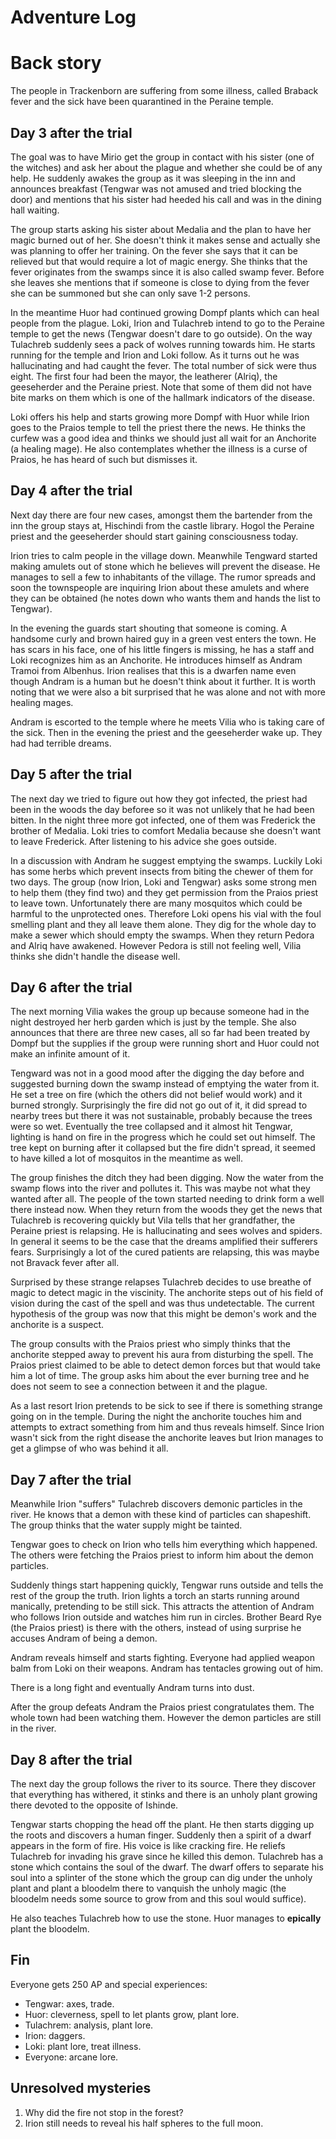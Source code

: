 Adventure Log
======
# Back story
The people in Trackenborn are suffering from some illness, called
Braback fever and the sick have been quarantined in the Peraine temple.

## Day 3 after the trial
The goal was to have Mirio get the group in contact with his sister (one
of the witches) and ask her about the plague and whether she could be of
any help. He suddenly awakes the group as it was sleeping in the inn and
announces breakfast (Tengwar was not amused and tried blocking the
door) and mentions that his sister had heeded his call and was in the
dining hall waiting.

The group starts asking his sister about Medalia and the plan to have
her magic burned out of her. She doesn't think it makes sense and
actually she was planning to offer her training. On the fever she says
that it can be relieved but that would require a lot of magic energy.
She thinks that the fever originates from the swamps since it is also
called swamp fever. Before she leaves she mentions that if someone is
close to dying from the fever she can be summoned but she can only save
1-2 persons.

In the meantime Huor had continued growing Dompf plants which can heal
people from the plague. Loki, Irion and Tulachreb intend to go to the
Peraine temple to get the news (Tengwar doesn't dare to go outside). On
the way Tulachreb suddenly sees a pack of wolves running towards him. He
starts running for the temple and Irion and Loki follow. As it turns out
he was hallucinating and had caught the fever. The total number of sick
were thus eight. The first four had been the mayor, the leatherer
(Alriq), the geeseherder and the Peraine priest. Note that some of them
did not have bite marks on them which is one of the hallmark indicators
of the disease.

Loki offers his help and starts growing more Dompf with Huor while Irion
goes to the Praios temple to tell the priest there the news. He thinks
the curfew was a good idea and thinks we should just all wait for an
Anchorite (a healing mage). He also contemplates whether the illness is
a curse of Praios, he has heard of such but dismisses it.

## Day 4 after the trial
Next day there are four new cases, amongst them the bartender from the
inn the group stays at, Hischindi from the castle library. Hogol the
Peraine priest and the geeseherder should start gaining consciousness
today.

Irion tries to calm people in the village down. Meanwhile Tengward
started making amulets out of stone which he believes will prevent the
disease. He manages to sell a few to inhabitants of the village.  The
rumor spreads and soon the townspeople are inquiring Irion about these
amulets and where they can be obtained (he notes down who wants them and
hands the list to Tengwar).

In the evening the guards start shouting that someone is coming. A
handsome curly and brown haired guy in a green vest enters the town. He
has scars in his face, one of his little fingers is missing, he has a
staff and Loki recognizes him as an Anchorite. He introduces himself as
Andram Tramoi from Albenhus. Irion realises that this is a dwarfen name
even though Andram is a human but he doesn't think about it further.
It is worth noting that we were also a bit surprised that he was alone
and not with more healing mages.

Andram is escorted to the temple where he meets Vilia who is taking care
of the sick. Then in the evening the priest and the geeseherder wake up.
They had had terrible dreams.

## Day 5 after the trial

The next day we tried to figure out how they got infected, the priest
had been in the woods the day beforee so it was not unlikely that he had
been bitten. In the night three more got infected, one of them was
Frederick the brother of Medalia.  Loki tries to comfort Medalia because
she doesn't want to leave Frederick. After listening to his advice she
goes outside.

In a discussion with Andram he suggest emptying the swamps. Luckily Loki
has some herbs which prevent insects from biting the chewer of them for
two days. The group (now Irion, Loki and Tengwar) asks some strong men
to help them (they find two) and they get permission from the Praios
priest to leave town. Unfortunately there are many mosquitos which could
be harmful to the unprotected ones. Therefore Loki opens his vial with
the foul smelling plant and they all leave them alone. They dig for the
whole day to make a sewer which should empty the swamps. When they
return Pedora and Alriq have awakened. However Pedora is still not
feeling well, Vilia thinks she didn't handle the disease well.

## Day 6 after the trial

The next morning Vilia wakes the group up because someone had in the
night destroyed her herb garden which is just by the temple. She also
announces that there are three new cases, all so far had been treated by
Dompf but the supplies if the group were running short and Huor could
not make an infinite amount of it.

Tengward was not in a good mood after the digging the day before and
suggested burning down the swamp instead of emptying the water from it.
He set a tree on fire (which the others did not belief would work) and
it burned strongly. Surprisingly the fire did not go out of it, it did
spread to nearby trees but there it was not sustainable, probably
because the trees were so wet. Eventually the tree collapsed and it
almost hit Tengwar, lighting is hand on fire in the progress which he
could set out himself. The tree kept on burning after it collapsed but
the fire didn't spread, it seemed to have killed a lot of mosquitos in
the meantime as well.

The group finishes the ditch they had been digging. Now the water from
the swamp flows into the river and pollutes it. This was maybe not what
they wanted after all. The people of the town started needing to drink
form a well there instead now. When they return from the woods they get
the news that Tulachreb is recovering quickly but Vila tells that her
grandfather, the Peraine priest is relapsing. He is hallucinating and
sees wolves and spiders. In general it seems to be the case that the
dreams amplified their sufferers fears. Surprisingly a lot of the cured
patients are relapsing, this was maybe not Bravack fever after all.

Surprised by these strange relapses Tulachreb decides to use breathe of
magic to detect magic in the viscinity. The anchorite steps out of his
field of vision during the cast of the spell and was thus undetectable.
The current hypothesis of the group was now that this might be demon's
work and the anchorite is a suspect.

The group consults with the Praios priest who simply thinks that the
anchorite stepped away to prevent his aura from disturbing the spell.
The Praios priest claimed to be able to detect demon forces but that
would take him a lot of time. The group asks him about the ever burning
tree and he does not seem to see a connection between it and the plague.

As a last resort Irion pretends to be sick to see if there is something
strange going on in the temple. During the night the anchorite touches
him and attempts to extract something from him and thus reveals himself.
Since Irion wasn't sick from the right disease the anchorite leaves but
Irion manages to get a glimpse of who was behind it all.

## Day 7 after the trial

Meanwhile Irion "suffers" Tulachreb discovers demonic particles in the
river. He knows that a demon with these kind of particles can
shapeshift. The group thinks that the water supply might be tainted.

Tengwar goes to check on Irion who tells him everything which happened.
The others were fetching the Praios priest to inform him about the demon
particles.

Suddenly things start happening quickly, Tengwar runs outside and tells
the rest of the group the truth. Irion lights a torch an starts running
around manically, pretending to be still sick. This attracts the
attention of Andram who follows Irion outside and watches him run in
circles. Brother Beard Rye (the Praios priest) is there with the others,
instead of using surprise he accuses Andram of being a demon.

Andram reveals himself and starts fighting. Everyone had applied weapon
balm from Loki on their weapons. Andram has tentacles growing out of
him.

There is a long fight and eventually Andram turns into dust.

After the group defeats Andram the Praios priest congratulates them. The
whole town had been watching them. However the demon particles are still
in the river.

## Day 8 after the trial

The next day the group follows the river to its source. There they
discover that everything has withered, it stinks and there is an unholy
plant growing there devoted to the opposite of Ishinde.

Tengwar starts chopping the head off the plant. He then starts digging
up the roots and discovers a human finger. Suddenly then a spirit of a
dwarf appears in the form of fire. His voice is like cracking fire. He
reliefs Tulachreb for invading his grave since he killed this demon.
Tulachreb has a stone which contains the soul of the dwarf. The dwarf
offers to separate his soul into a splinter of the stone which the group
can dig under the unholy plant and plant a bloodelm there to vanquish
the unholy magic (the bloodelm needs some source to grow from and this
soul would suffice).

He also teaches Tulachreb how to use the stone. Huor manages to
**epically** plant the bloodelm.

## Fin

Everyone gets 250 AP and special experiences:
+ Tengwar: axes, trade.
+ Huor: cleverness, spell to let plants grow, plant lore.
+ Tulachrem: analysis, plant lore.
+ Irion: daggers.
+ Loki: plant lore, treat illness.
+ Everyone: arcane lore.

## Unresolved mysteries
1. Why did the fire not stop in the forest?
2. Irion still needs to reveal his half spheres to the full moon.



